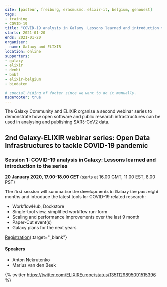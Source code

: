 ```yaml
---
site: [pasteur, freiburg, erasmusmc, elixir-it, belgium, genouest]
tags:
- training
- COVID-19
title: "COVID-19 analysis in Galaxy: Lessons learned and introduction to the series"
starts: 2021-01-20
ends: 2021-01-20
organiser:
  name: Galaxy and ELIXIR
location: online
supporters:
- galaxy
- elixir
- denbi
- bmbf
- elixir-belgium
- biodaten

# special hiding of footer since we want to do it manually.
hidefooter: true
---
```


The Galaxy Community and ELIXIR organise a second webinar series to demonstrate how open software and public research infrastructures can be used in analysing and publishing SARS-CoV2 data.

## 2nd Galaxy-ELIXIR webinar series: Open Data Infrastructures to tackle COVID-19 pandemic

### Session 1: COVID-19 analysis in Galaxy: Lessons learned and introduction to the series

**20 January 2020, 17.00-18.00 CET** (starts at 16.00 GMT, 11.00 EST, 8.00 PST)

The first session will summarise the developments in Galaxy the past eight months and introduce the latest tools for COVID-19 related research:

- WorkflowHub, Dockstore
- Single-tool view, simplified workflow run-form
- Scaling and performance improvements over the last 9 month
- Paper-Cut event(s)
- Galaxy plans for the next years 


[Registration](https://us02web.zoom.us/webinar/register/WN_4SM_qg8sTkizTtODviMnNg){:target="_blank"}

#### Speakers

* Anton Nekrutenko
* Marius van den Beek


{% twitter https://twitter.com/ELIXIREurope/status/1351129895091515396 %}
